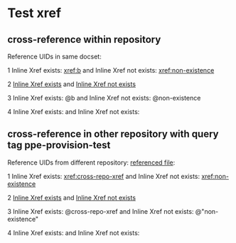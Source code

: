 # Test xref 


## cross-reference within repository

Reference UIDs in same docset:

1 Inline Xref exists: <xref:b> and Inline Xref not exists: <xref:non-existence>

2 [Inline Xref exists](xref:b) and [Inline Xref not exists](xref:non-existence)

3 Inline Xref exists: @b and Inline Xref not exists: @non-existence

4 Inline Xref exists: <xref href="b"/> and Inline Xref not exists: <xref href="non-existence"/> 


## cross-reference in other repository with query tag ppe-provision-test

Reference UIDs from different repository: [referenced file](https://github.com/v-pegao/ppe-provision-test/blob/master/ppe-provision-test/another.md):

1 Inline Xref exists: <xref:cross-repo-xref> and Inline Xref not exists: <xref:non-existence>

2 [Inline Xref exists](xref:cross-repo-xref) and [Inline Xref not exists](xref:non-existence)

3 Inline Xref exists: @cross-repo-xref and Inline Xref not exists: @"non-existence"

4 Inline Xref exists: <xref href="cross-repo-xref"/> and Inline Xref not exists: <xref href="non-existence"/> 
